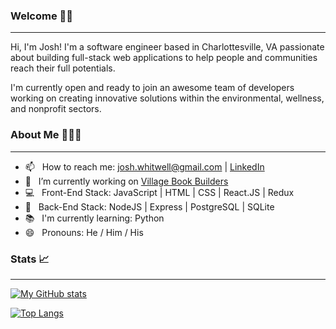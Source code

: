 ### Welcome 👋🏼 
_______________________________________________________________________________________________________________________

Hi, I'm Josh! I'm a software engineer based in Charlottesville, VA passionate about building full-stack web applications to help people and communities reach their full potentials. 

I'm currently open and ready to join an awesome team of developers working on creating innovative solutions within the environmental, wellness, and nonprofit sectors.

### About Me 🧑🏼‍💻
_______________________________________________________________________________________________________________________

- 📫 &nbsp; How to reach me: josh.whitwell@gmail.com | [LinkedIn](https://www.linkedin.com/in/joshuawhitwell/)
- 🔭 &nbsp; I’m currently working on [Village Book Builders](https://github.com/Lambda-School-Labs/village-book-builders-fe-b)
- 💻 &nbsp; Front-End Stack: JavaScript | HTML | CSS | React.JS | Redux
- 📡 &nbsp; Back-End Stack: NodeJS | Express | PostgreSQL | SQLite
- 📚 &nbsp; I'm currently learning: Python 
- 😄 &nbsp; Pronouns: He / Him / His

### Stats 📈
_______________________________________________________________________________________________________________________

[![My GitHub stats](https://github-readme-stats.vercel.app/api?username=joshwhitwell&hide=stars,issues&show_icons=true)](https://github.com/anuraghazra/github-readme-stats)

[![Top Langs](https://github-readme-stats.vercel.app/api/top-langs/?username=joshwhitwell&hide=ruby,less&layout=compact&language_count=4)](https://github.com/anuraghazra/github-readme-stats)


